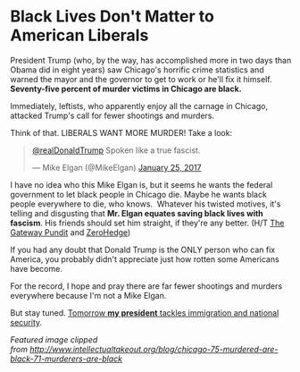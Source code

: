 # Black Lives Don't Matter to American Liberals

President Trump (who, by the way, has accomplished more in two days than Obama did in eight years) saw Chicago's horrific crime statistics and warned the mayor and the governor to get to work or he'll fix it himself. **Seventy-five percent of murder victims in Chicago are black.**

Immediately, leftists, who apparently enjoy all the carnage in Chicago, attacked Trump's call for fewer shootings and murders.

Think of that. LIBERALS WANT MORE MURDER! Take a look:

> [@realDonaldTrump](https://twitter.com/realDonaldTrump) Spoken like a true fascist.
> 
> — Mike Elgan (@MikeElgan) [January 25, 2017](https://twitter.com/MikeElgan/status/824080864313155584)

<script async="" src="//platform.twitter.com/widgets.js" charset="utf-8"></script>

I have no idea who this Mike Elgan is, but it seems he wants the federal government to let black people in Chicago die. Maybe he wants black people everywhere to die, who knows.  Whatever his twisted motives, it's telling and disgusting that **Mr. Elgan equates saving black lives with fascism**. His friends should set him straight, if they're any better. (H/T [The Gateway Pundit](http://www.thegatewaypundit.com/2017/01/trump-threatens-send-feds-protect-chicago-citizens-carnage-control-murderous-thugs/) and [ZeroHedge](http://www.zerohedge.com/news/2017-01-24/chicago-rocky-start-2017-homicides-exceed-violent-2016-pace))

If you had any doubt that Donald Trump is the ONLY person who can fix America, you probably didn't appreciate just how rotten some Americans have become.

For the record, I hope and pray there are far fewer shootings and murders everywhere because I'm not a Mike Elgan.

But stay tuned. [Tomorrow **my president** tackles immigration and national security](http://www.reuters.com/article/us-usa-trump-immigration-exclusive-idUSKBN1582XQ?il=0).

_Featured image clipped from http://www.intellectualtakeout.org/blog/chicago-75-murdered-are-black-71-murderers-are-black_